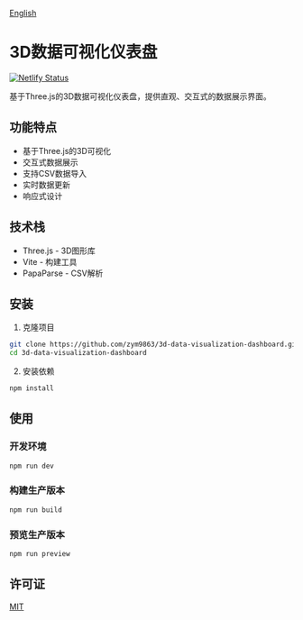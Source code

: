 [English](README_EN.md)

# 3D数据可视化仪表盘

[![Netlify Status](https://api.netlify.com/api/v1/badges/90a1bd53-675a-44e1-8834-933ad4739dea/deploy-status)](https://app.netlify.com/sites/3d-data/deploys)

基于Three.js的3D数据可视化仪表盘，提供直观、交互式的数据展示界面。

## 功能特点

- 基于Three.js的3D可视化
- 交互式数据展示
- 支持CSV数据导入
- 实时数据更新
- 响应式设计

## 技术栈

- Three.js - 3D图形库
- Vite - 构建工具
- PapaParse - CSV解析

## 安装

1. 克隆项目
```bash
git clone https://github.com/zym9863/3d-data-visualization-dashboard.git
cd 3d-data-visualization-dashboard
```

2. 安装依赖
```bash
npm install
```

## 使用

### 开发环境
```bash
npm run dev
```

### 构建生产版本
```bash
npm run build
```

### 预览生产版本
```bash
npm run preview
```

## 许可证

[MIT](LICENSE)
